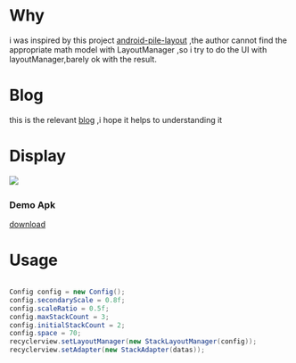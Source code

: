 # Why
i was inspired by this project [android-pile-layout](https://github.com/xmuSistone/android-pile-layout) ,the author cannot find the appropriate math model with LayoutManager ,so i try to do the UI with layoutManager,barely ok with the result.</br>

# Blog
this is the relevant [blog](http://blog.csdn.net/u014296305/article/details/73496017) ,i hope it helps to understanding it</br>

# Display
<img src="static/art.gif"/>
<img src="static/stackmanager3.gif" width="0px" height="0px"/></br>

### Demo Apk
[download](static/app.apk)

# Usage
```java

Config config = new Config();
config.secondaryScale = 0.8f;
config.scaleRatio = 0.5f;
config.maxStackCount = 3;
config.initialStackCount = 2;
config.space = 70;
recyclerview.setLayoutManager(new StackLayoutManager(config));
recyclerview.setAdapter(new StackAdapter(datas));

```

